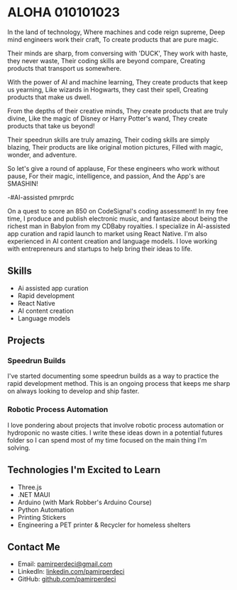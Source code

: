 # ALOHA 010101023

In the land of technology,
Where machines and code reign supreme,
Deep mind engineers work their craft,
To create products that are pure magic.

Their minds are sharp, from conversing with 'DUCK',
They work with haste, they never waste,
Their coding skills are beyond compare,
Creating products that transport us somewhere.

With the power of AI and machine learning,
They create products that keep us yearning,
Like wizards in Hogwarts, they cast their spell,
Creating products that make us dwell.

From the depths of their creative minds,
They create products that are truly divine,
Like the magic of Disney or Harry Potter's wand,
They create products that take us beyond!

Their speedrun skills are truly amazing,
Their coding skills are simply blazing,
Their products are like original motion pictures,
Filled with magic, wonder, and adventure.

So let's give a round of applause,
For these engineers who work without pause,
For their magic, intelligence, and passion,
And the App's are SMASHIN!

-#AI-assisted pmrprdc 

On a quest to score an 850 on CodeSignal's coding assessment! In my free time, I produce and publish electronic music, and fantasize about being the richest man in Babylon from my CDBaby royalties. I specialize in AI-assisted app curation and rapid launch to market using React Native. I'm also experienced in AI content creation and language models. I love working with entrepreneurs and startups to help bring their ideas to life.

## Skills

- Ai assisted app curation
- Rapid development
- React Native
- AI content creation
- Language models

## Projects

### Speedrun Builds

I've started documenting some speedrun builds as a way to practice the rapid development method. This is an ongoing process that keeps me sharp on always looking to develop and ship faster.

### Robotic Process Automation

I love pondering about projects that involve robotic process automation or hydroponic no waste cities. I write these ideas down in a potential futures folder so I can spend most of my time focused on the main thing I'm solving.

## Technologies I'm Excited to Learn

- Three.js
- .NET MAUI
- Arduino (with Mark Robber's Arduino Course)
- Python Automation
- Printing Stickers
- Engineering a PET printer & Recycler for homeless shelters

## Contact Me

- Email: [pamirperdeci@gmail.com](mailto:pamirperdeci@gmail.com)
- LinkedIn: [linkedin.com/pamirperdeci](http://linkedin.com/pamirperdeci)
- GitHub: [github.com/pamirperdeci](http://github.com/pamirperdeci)
